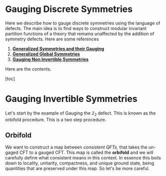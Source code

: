 # Gauging Discrete Symmetries

Here we describe how to gauge discrete symmetries using the language of defects. The main idea is to find ways to construct modular invariant partition functions of a theory that remains unaffected by the addition of symmetry defects. Here are some references

1. [**Generalized Symmetries and their Gauging**](https://youtu.be/tj7JrjbclWA)
2. [**Generalized Global Symmetries**](https://arxiv.org/pdf/1412.5148)
3. [**Gauging Non Invertible Symmetries**](https://arxiv.org/abs/2311.17044)

Here are the contents.

[toc]

# Gauging Invertible Symmetries

Let's start by the example of Gauging the $\mathbb{Z}_2$ defect. This is known as the orbifold procedure. This is a two step procedure.  

## Orbifold

 We want to construct a map between *consistent QFTs,* that takes the un-gaged CFT to a gauged CFT. This map is called the **orbifold** and we will carefully define what consistent means in this context. In essence this boils down to locality, unitarity, compactness, and unique ground state, being quantities that are preserved under this map. So let's be more careful. 